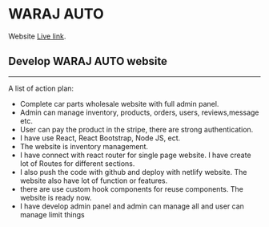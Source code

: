 # WARAJ AUTO

Website [Live link](https://manufacturer-website-8abb8.firebaseapp.com).


## Develop WARAJ AUTO website 
***
A list of action plan:
* Complete car parts wholesale website with full admin panel. 
* Admin can manage inventory, products, orders, users, reviews,message etc.
* User can pay the product in the stripe, there are strong authentication.
* I have use React, React Bootstrap, Node JS, ect. 
* The website is inventory management. 
* I have connect with react router for single page website. I have create lot of Routes for different sections.  
* I also push the code with github and deploy with netlify website. The website also have lot of function or features.
* there are use custom hook components for reuse components. The website is ready now. 
* I have develop admin panel and admin can manage all and user can manage limit things
